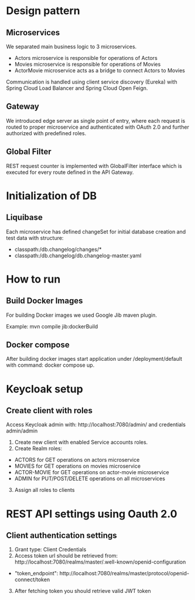 # Design pattern
## Microservices 
We separated main business logic to 3 microservices.

- Actors microservice is responsible for operations of Actors
- Movies microservice is responsible for operations of Movies
- ActorMovie microservice acts as a bridge to connect Actors to Movies 

Communication is handled using client service discovery (Eureka) with Spring Cloud Load Balancer and Spring Cloud Open Feign.

## Gateway
We introduced edge server as single point of entry, where each request is routed to proper microservice and authenticated with OAuth 2.0 and further authorized with predefined roles.

## Global Filter
REST request counter is implemented with GlobalFilter interface which is executed for every route defined in the API Gateway.

# Initialization of DB

## Liquibase 
Each microservice has defined changeSet for initial database creation and test data with structure:

- classpath:/db.changelog/changes/*
- classpath:/db.changelog/db.changelog-master.yaml

# How to run
## Build Docker Images
For building Docker images we used Google Jib maven plugin.

Example: mvn compile jib:dockerBuild

## Docker compose
After building docker images start application under /deployment/default with command: docker compose up.

# Keycloak setup
## Create client with roles
Access Keycloak admin with: http://localhost:7080/admin/ and credentials admin/admin

1. Create new client with enabled Service accounts roles.
2. Create Realm roles:
- ACTORS for GET operations on actors microservice
- MOVIES for GET operations on movies microservice
- ACTOR-MOVIE for GET operations on actor-movie microservice
- ADMIN for PUT/POST/DELETE operations on all microservices
3. Assign all roles to clients

# REST API settings using Oauth 2.0
## Client authentication settings
1. Grant type: Client Credentials
2. Access token url should be retrieved from: http://localhost:7080/realms/master/.well-known/openid-configuration
- "token_endpoint": http://localhost:7080/realms/master/protocol/openid-connect/token
3. After fetching token you should retrieve valid JWT token
   

